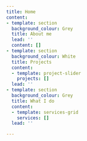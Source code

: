 ```yaml
---
title: Home
content:
- template: section
  background_colour: Grey
  title: About me
  lead: ''
  content: []
- template: section
  background_colour: White
  title: Projects
  content:
  - template: project-slider
    projects: []
  lead: ''
- template: section
  background_colour: Grey
  title: What I do
  content:
  - template: services-grid
    services: []
  lead: ''

---
```

